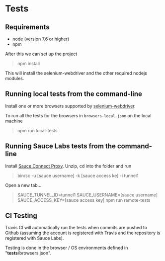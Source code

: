 
Tests
=====

Requirements
------------

 * node (version 7.6 or higher)
 * npm

After this we can set up the project
 
  > npm install

This will install the selenium-webdriver and the other required nodejs modules.


Running local tests from the command-line
-----------------------------------

Install one or more browsers supported by [selenium-webdriver](http://seleniumhq.github.io/selenium/docs/api/javascript/index.html).

To run all the tests for the browsers in `browsers-local.json` on the local machine

  > npm run local-tests


Running Sauce Labs tests from the command-line
-----------------------------------

Install [Sauce Connect Proxy](https://wiki.saucelabs.com/display/DOCS/Sauce+Connect+Proxy). Unzip, cd into the folder and run

  > bin/sc -u [sauce username] -k [sauce access ke] -i tunnel1

Open a new tab...

  > SAUCE_TUNNEL_ID=tunnel1 SAUCE_USERNAME=[sauce username] SAUCE_ACCESS_KEY=[sauce access key] npm run remote-tests


CI Testing
----------

Travis CI will automatically run the tests when commits are pushed to Github
(assuming the account is registered with Travis and the repository is registered with Sauce Labs).

Testing is done in the browser / OS environments defined in "__tests__/browsers.json".

